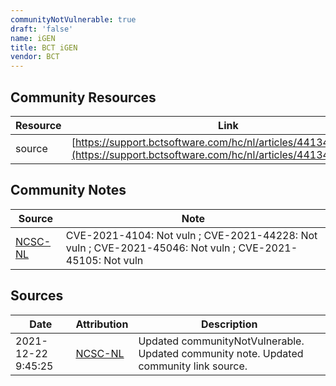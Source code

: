 ```yaml
---
communityNotVulnerable: true
draft: 'false'
name: iGEN
title: BCT iGEN
vendor: BCT
---
```



## Community Resources
| Resource | Link |
| --- | --- |
| source | [https://support.bctsoftware.com/hc/nl/articles/4413416591761](https://support.bctsoftware.com/hc/nl/articles/4413416591761) |

## Community Notes
| Source | Note |
| --- | --- |
| [NCSC-NL](https://github.com/NCSC-NL/log4shell/blob/main/software/README.md) | CVE-2021-4104: Not vuln ; CVE-2021-44228: Not vuln ; CVE-2021-45046: Not vuln ; CVE-2021-45105: Not vuln </ul> |

## Sources
| Date | Attribution | Description |
| --- | --- | --- |
| 2021-12-22 9:45:25 | [NCSC-NL](https://github.com/NCSC-NL/log4shell/blob/main/software/README.md) | Updated communityNotVulnerable. Updated community note. Updated community link source.  |
